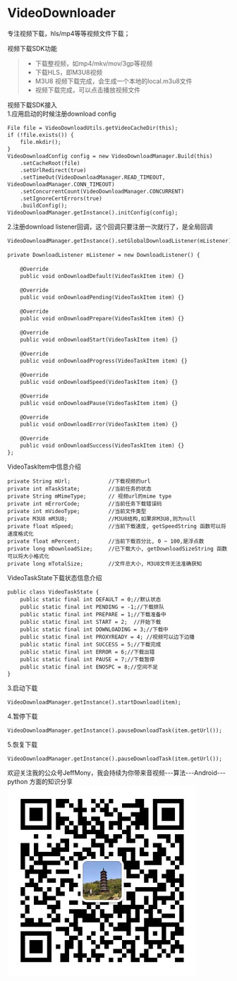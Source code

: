 # VideoDownloader
专注视频下载，hls/mp4等等视频文件下载；


视频下载SDK功能
> * 下载整视频，如mp4/mkv/mov/3gp等视频
> * 下载HLS，即M3U8视频
> * M3U8 视频下载完成，会生成一个本地的local.m3u8文件
> * 视频下载完成，可以点击播放视频文件

视频下载SDK接入<br>
1.应用启动的时候注册download config
```
File file = VideoDownloadUtils.getVideoCacheDir(this);
if (!file.exists()) {
    file.mkdir();
}
VideoDownloadConfig config = new VideoDownloadManager.Build(this)
    .setCacheRoot(file)
    .setUrlRedirect(true)
    .setTimeOut(VideoDownloadManager.READ_TIMEOUT, VideoDownloadManager.CONN_TIMEOUT)
    .setConcurrentCount(VideoDownloadManager.CONCURRENT)
    .setIgnoreCertErrors(true)
    .buildConfig();
VideoDownloadManager.getInstance().initConfig(config);
```
2.注册download listener回调，这个回调只要注册一次就行了，是全局回调
```
VideoDownloadManager.getInstance().setGlobalDownloadListener(mListener);

private DownloadListener mListener = new DownloadListener() {

    @Override
    public void onDownloadDefault(VideoTaskItem item) {}

    @Override
    public void onDownloadPending(VideoTaskItem item) {}

    @Override
    public void onDownloadPrepare(VideoTaskItem item) {}

    @Override
    public void onDownloadStart(VideoTaskItem item) {}

    @Override
    public void onDownloadProgress(VideoTaskItem item) {}

    @Override
    public void onDownloadSpeed(VideoTaskItem item) {}

    @Override
    public void onDownloadPause(VideoTaskItem item) {}

    @Override
    public void onDownloadError(VideoTaskItem item) {}

    @Override
    public void onDownloadSuccess(VideoTaskItem item) {}
};
```
VideoTaskItem中信息介绍
```
private String mUrl;            //下载视频的url
private int mTaskState;         //当前任务的状态
private String mMimeType;       // 视频url的mime type
private int mErrorCode;         //当前任务下载错误码
private int mVideoType;         //当前文件类型
private M3U8 mM3U8;             //M3U8结构,如果非M3U8,则为null
private float mSpeed;           //当前下载速度, getSpeedString 函数可以将速度格式化
private float mPercent;         //当前下载百分比, 0 ~ 100,是浮点数
private long mDownloadSize;     //已下载大小, getDownloadSizeString 函数可以将大小格式化
private long mTotalSize;        //文件总大小, M3U8文件无法准确获知
```

VideoTaskState下载状态信息介绍
```
public class VideoTaskState {
    public static final int DEFAULT = 0;//默认状态
    public static final int PENDING = -1;//下载排队
    public static final int PREPARE = 1;//下载准备中
    public static final int START = 2;  //开始下载
    public static final int DOWNLOADING = 3;//下载中
    public static final int PROXYREADY = 4; //视频可以边下边播
    public static final int SUCCESS = 5;//下载完成
    public static final int ERROR = 6;//下载出错
    public static final int PAUSE = 7;//下载暂停
    public static final int ENOSPC = 8;//空间不足
}
```
3.启动下载
```
VideoDownloadManager.getInstance().startDownload(item);
```
4.暂停下载
```
VideoDownloadManager.getInstance().pauseDownloadTask(item.getUrl());
```
5.恢复下载
```
VideoDownloadManager.getInstance().pauseDownloadTask(item.getUrl());
```


欢迎关注我的公众号JeffMony，我会持续为你带来音视频---算法---Android---python 方面的知识分享
![](./files/JeffMony.jpg)